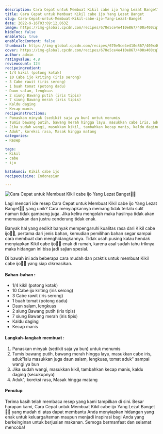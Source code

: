```yaml
---
description: Cara Cepat untuk Membuat Kikil cabe ijo Yang Lezat Banget"
title: Cara Cepat untuk Membuat Kikil cabe ijo Yang Lezat Banget
slug: Cara-Cepat-untuk-Membuat-Kikil-cabe-ijo-Yang-Lezat-Banget
date: 2022-9-16T03:09:12.063Z
image: https://img-global.cpcdn.com/recipes/670e5ce4e410e867/400x400cq70/photo.jpg
hideToc: false
enableToc: true
enableTocContent: false
thumbnail: https://img-global.cpcdn.com/recipes/670e5ce4e410e867/400x400cq70/photo.jpg
cover: https://img-global.cpcdn.com/recipes/670e5ce4e410e867/400x400cq70/photo.jpg
author: admin
ratingvalue: 4.8
reviewcount: 124
recipeingredient:
- 1/4 kikil (potong kotak)
- 10 Cabe ijo kriting (iris serong)
- 3 Cabe rawit (iris serong)
- 1 buah tomat (potong dadu)
- Daun salam, lengkuas
- 2 siung Bawang putih (iris tipis)
- 7 siung Bawang merah (iris tipis)
- Kaldu daging
- Kecap manis
recipeinstructions:
- Panaskan minyak (sedikit saja ya bun) untuk menumis
- Tumis bawang putih, bawang merah hingga layu, masukkan cabe iris, aduk"lalu masukkan juga daun salam, lengkuas, tomat aduk" sampai wangi ya bun
- Jika sudah wangi, masukkan kikil, tambahkan kecap manis, kaldu daging (secukupnya)
- Aduk", koreksi rasa, Masak hingga matang
categories:
- Resep

tags:
- Kikil
- cabe
- ijo

katakunci: Kikil cabe ijo
recipecuisine: Indonesian

---
```


![Cara Cepat untuk Membuat Kikil cabe ijo Yang Lezat Banget👩‍🍳](https://img-global.cpcdn.com/recipes/670e5ce4e410e867/400x400cq70/photo.jpg)

Lagi mencari ide resep Cara Cepat untuk Membuat Kikil cabe ijo Yang Lezat Banget👩‍🍳 yang unik? Cara menyiapkannya memang tidak terlalu sulit namun tidak gampang juga. Jika keliru mengolah maka hasilnya tidak akan memuaskan dan justru cenderung tidak enak.

Banyak hal yang sedikit banyak mempengaruhi kualitas rasa dari Kikil cabe ijo👩‍🍳, pertama dari jenis bahan, kemudian pemilihan bahan segar sampai cara membuat dan menghidangkannya. Tidak usah pusing kalau hendak menyiapkan Kikil cabe ijo👩‍🍳 enak di rumah, karena asal sudah tahu triknya maka hidangan ini bisa jadi sajian spesial.

Di bawah ini ada beberapa cara mudah dan praktis untuk membuat Kikil cabe ijo👩‍🍳 yang siap dikreasikan.

<!--inarticleads1-->

#### Bahan-bahan :

- 1/4 kikil (potong kotak)
- 10 Cabe ijo kriting (iris serong)
- 3 Cabe rawit (iris serong)
- 1 buah tomat (potong dadu)
- Daun salam, lengkuas
- 2 siung Bawang putih (iris tipis)
- 7 siung Bawang merah (iris tipis)
- Kaldu daging
- Kecap manis

<!--inarticleads2-->

#### Langkah-langkah membuat :

1. Panaskan minyak (sedikit saja ya bun) untuk menumis
1. Tumis bawang putih, bawang merah hingga layu, masukkan cabe iris, aduk"lalu masukkan juga daun salam, lengkuas, tomat aduk" sampai wangi ya bun
1. Jika sudah wangi, masukkan kikil, tambahkan kecap manis, kaldu daging (secukupnya)
1. Aduk", koreksi rasa, Masak hingga matang

#### Penutup

Terima kasih telah membaca resep yang kami tampilkan di sini. Besar harapan kami, Cara Cepat untuk Membuat Kikil cabe ijo Yang Lezat Banget👩‍🍳 yang mudah di atas dapat membantu Anda menyiapkan hidangan yang enak untuk keluarga/teman maupun menjadi inspirasi bagi Anda yang berkeinginan untuk berjualan makanan. Semoga bermanfaat dan selamat mencoba!